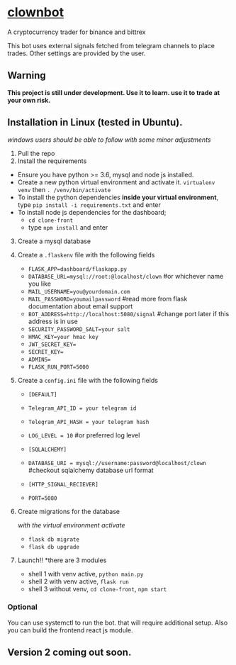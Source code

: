 # [clownbot](http://server.sontran.us:8081/)
A cryptocurrency trader for binance and bittrex

This bot uses external signals fetched from telegram channels to place trades.
Other settings are provided by the user.

## Warning
**This project is still under development. Use it to learn. use it to trade at your own risk.**

## Installation in Linux (tested in Ubuntu). 
*windows users should be able to follow with some minor adjustments*
1. Pull the repo
2. Install the requirements
  * Ensure you have python >= 3.6, mysql and node js installed.
  * Create a new python virtual environment and activate it. `virtualenv venv` then `. /venv/bin/activate`
  * To install the python dependencies **inside your virtual environment**, type `pip install -i requirements.txt` and enter
  * To install node js dependencies for the dashboard;
      - `cd clone-front`
      - type `npm install` and enter
3. Create a mysql database
4. Create a `.flaskenv` file with the following fields
   *  `FLASK_APP=dashboard/flaskapp.py`
   *  `DATABASE_URL=mysql://root:@localhost/clown` #or whichever name you like
   *  `MAIL_USERNAME=you@yourdomain.com`
   *  `MAIL_PASSWORD=youmailpassword` #read more from flask documentation about email support
   *  `BOT_ADDRESS=http://localhost:5080/signal` #change port later if this address is in use
   *  `SECURITY_PASSWORD_SALT=your salt`
   *  `HMAC_KEY=your hmac key`
   *  `JWT_SECRET_KEY=`
   *  `SECRET_KEY=`
   *  `ADMINS=`
   *  `FLASK_RUN_PORT=5000`
5. Create a `config.ini` file with the following fields
    * `[DEFAULT]`
    * `Telegram_API_ID = your telegram id`
    * `Telegram_API_HASH = your telegram hash`
    * `LOG_LEVEL = 10` #or preferred log level

    * `[SQLALCHEMY]`
    * `DATABASE_URI = mysql://username:password@localhost/clown` #checkout sqlalchemy database url format

    * `[HTTP_SIGNAL_RECIEVER]`
    * `PORT=5080`
    
6.  Create migrations for the database

    *with the virtual environment activate*
    * `flask db migrate`
    * `flask db upgrade`
7. Launch!! 
    *there are 3 modules
    * shell 1 with venv active, `python main.py`
    * shell 2 with venv active,  `flask run`
    * shell 3 without venv, `cd clone-front`, `npm start`
    
### Optional

You can use systemctl to run the bot. that will require additional setup. Also you can build the frontend react js module.

## Version 2 coming out soon.
